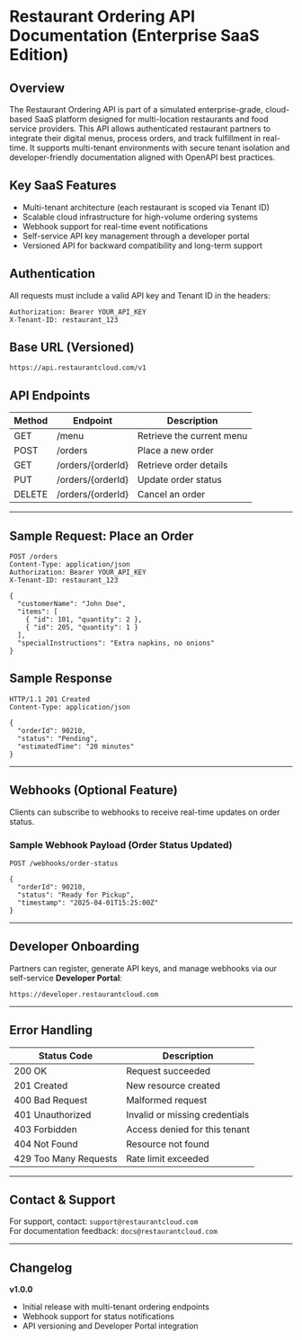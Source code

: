 
# Restaurant Ordering API Documentation (Enterprise SaaS Edition)

## Overview
The Restaurant Ordering API is part of a simulated enterprise-grade, cloud-based SaaS platform designed for multi-location restaurants and food service providers. 
This API allows authenticated restaurant partners to integrate their digital menus, process orders, and track fulfillment in real-time. 
It supports multi-tenant environments with secure tenant isolation and developer-friendly documentation aligned with OpenAPI best practices.

## Key SaaS Features
- Multi-tenant architecture (each restaurant is scoped via Tenant ID)
- Scalable cloud infrastructure for high-volume ordering systems
- Webhook support for real-time event notifications
- Self-service API key management through a developer portal
- Versioned API for backward compatibility and long-term support

## Authentication
All requests must include a valid API key and Tenant ID in the headers:

```
Authorization: Bearer YOUR_API_KEY
X-Tenant-ID: restaurant_123
```

## Base URL (Versioned)
```
https://api.restaurantcloud.com/v1
```

## API Endpoints

| Method | Endpoint             | Description                     |
|--------|----------------------|---------------------------------|
| GET    | /menu                | Retrieve the current menu       |
| POST   | /orders              | Place a new order               |
| GET    | /orders/{orderId}    | Retrieve order details          |
| PUT    | /orders/{orderId}    | Update order status             |
| DELETE | /orders/{orderId}    | Cancel an order                 |

---

## Sample Request: Place an Order
```
POST /orders
Content-Type: application/json
Authorization: Bearer YOUR_API_KEY
X-Tenant-ID: restaurant_123

{
  "customerName": "John Doe",
  "items": [
    { "id": 101, "quantity": 2 },
    { "id": 205, "quantity": 1 }
  ],
  "specialInstructions": "Extra napkins, no onions"
}
```

## Sample Response
```
HTTP/1.1 201 Created
Content-Type: application/json

{
  "orderId": 90210,
  "status": "Pending",
  "estimatedTime": "20 minutes"
}
```

---

## Webhooks (Optional Feature)
Clients can subscribe to webhooks to receive real-time updates on order status.

### Sample Webhook Payload (Order Status Updated)
```
POST /webhooks/order-status

{
  "orderId": 90210,
  "status": "Ready for Pickup",
  "timestamp": "2025-04-01T15:25:00Z"
}
```

---

## Developer Onboarding

Partners can register, generate API keys, and manage webhooks via our self-service **Developer Portal**:

```
https://developer.restaurantcloud.com
```

---

## Error Handling
| Status Code | Description                        |
|-------------|------------------------------------|
| 200 OK      | Request succeeded                  |
| 201 Created | New resource created               |
| 400 Bad Request | Malformed request              |
| 401 Unauthorized | Invalid or missing credentials|
| 403 Forbidden | Access denied for this tenant    |
| 404 Not Found | Resource not found               |
| 429 Too Many Requests | Rate limit exceeded      |

---

## Contact & Support
For support, contact: `support@restaurantcloud.com`  
For documentation feedback: `docs@restaurantcloud.com`

---

## Changelog
**v1.0.0**  
- Initial release with multi-tenant ordering endpoints  
- Webhook support for status notifications  
- API versioning and Developer Portal integration  
